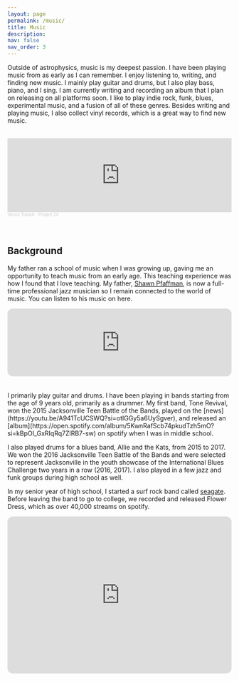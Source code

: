 ```yaml
---
layout: page
permalink: /music/
title: Music
description:
nav: false
nav_order: 3
---
```




Outside of astrophysics, music is my deepest passion. I have been playing music from as early as I can remember. I enjoy listening to, writing, and finding new music. I mainly play guitar and drums, but I also play bass, piano, and I sing. I am currently writing and recording an album that I plan on releasing on all platforms soon. I like to play indie rock, funk, blues, experimental music, and a fusion of all of these genres. Besides writing and playing music, I also collect vinyl records, which is a great way to find new music. 
<br>
<br>

<div class="l-page">
    <iframe width="100%" height="166" scrolling="no" frameborder="no" allow="autoplay" src="https://w.soundcloud.com/player/?url=https%3A//api.soundcloud.com/tracks/1067466328&color=%23ff5500&auto_play=false&hide_related=false&show_comments=true&show_user=true&show_reposts=false&show_teaser=true"></iframe><div style="font-size: 10px; color: #cccccc;line-break: anywhere;word-break: normal;overflow: hidden;white-space: nowrap;text-overflow: ellipsis; font-family: Interstate,Lucida Grande,Lucida Sans Unicode,Lucida Sans,Garuda,Verdana,Tahoma,sans-serif;font-weight: 100;"><a href="https://soundcloud.com/gabriel-pfaffman-506009792" title="Venus Transit" target="_blank" style="color: #cccccc; text-decoration: none;">Venus Transit</a> · <a href="https://soundcloud.com/gabriel-pfaffman-506009792/project-25" title="Project 24" target="_blank" style="color: #cccccc; text-decoration: none;">Project 24</a></div>
</div>
<br>
<br>

## Background

My father ran a school of music when I was growing up, gaving me an opportunity to teach music from an early age. This teaching experience was how I found that I love teaching. My father, [Shawn Pfaffman](https://shawnpfaffman.com), is now a full-time professional jazz musician so I remain connected to the world of music. You can listen to his music on here.

<div class="l-page">
    <iframe style="border-radius:12px" src="https://open.spotify.com/embed/artist/1PWSHODFCrtlDQMHVepqz5?utm_source=generator" width="100%" height="152" frameBorder="0" allowfullscreen="" allow="autoplay; clipboard-write; encrypted-media; fullscreen; picture-in-picture" loading="lazy"></iframe>
</div>
<br>
<br>
I primarily play guitar and drums. I have been playing in bands starting from the age of 9 years old, primarily as a drummer. My first band, Tone Revival, won the 2015 Jacksonville Teen Battle of the Bands, played on the [news](https://youtu.be/A941TcUCSWQ?si=otIGGy5a6UySgver), and released an [album](https://open.spotify.com/album/5KwnRafScb74pkudTzh5mO?si=kBpOI_GxRIqRq7ZlRB7-sw) on spotify when I was in middle school.

I also played drums for a blues band, Allie and the Kats, from 2015 to 2017. We won the 2016 Jacksonville Teen Battle of the Bands and were selected to represent Jacksonville in the youth showcase of the International Blues Challenge two years in a row (2016, 2017). I also played in a few jazz and funk groups during high school as well.

<!-- <div class="row justify-content-center">
    <div class="col-sm mt-3 mt-md-0 text-center">
        {% include video.html path="https://www.youtube.com/embed/50gtfhqo4Xg?si=kEKD2DW62YTOSw5J" title="Video 1" class="img-fluid rounded z-depth-1" controls=true autoplay=true width="560" height="400"%}
    </div>
</div> -->

In my senior year of high school, I started a surf rock band called [seagate](https://open.spotify.com/artist/1CG2dngFczwDOZ9mks5SE8?si=UjwUi1BcQOyv42cDvgO16g). Before leaving the band to go to college, we recorded and released Flower Dress, which as over 40,000 streams on spotify.
<br>
<div class="l-page">
    <iframe style="border-radius:12px" src="https://open.spotify.com/embed/track/2pjYP8HvTLdBSOelCTwOhV?utm_source=generator" width="100%" height="352" frameBorder="0" allowfullscreen="" allow="autoplay; clipboard-write; encrypted-media; fullscreen; picture-in-picture" loading="lazy"></iframe>
</div>